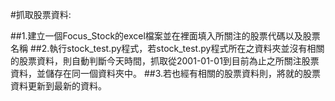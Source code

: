 #抓取股票資料:

##1.建立一個Focus_Stock的excel檔案並在裡面填入所關注的股票代碼以及股票名稱
##2.執行stock_test.py程式，若stock_test.py程式所在之資料夾並沒有相關的股票資料，則自動判斷今天時間，抓取從2001-01-01到目前為止之所關注股票資料，並儲存在同一個資料夾中。
##3.若也經有相關的股票資料則，將就的股票資料更新到最新的資料。